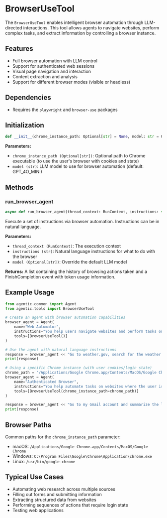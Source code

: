 # BrowserUseTool

The `BrowserUseTool` enables intelligent browser automation through LLM-directed interactions. This tool allows agents to navigate websites, perform complex tasks, and extract information by controlling a browser instance.

## Features

- Full browser automation with LLM control
- Support for authenticated web sessions
- Visual page navigation and interaction
- Content extraction and analysis
- Support for different browser modes (visible or headless)

## Dependencies

- Requires the `playwright` and `browser-use` packages

## Initialization

```python
def __init__(chrome_instance_path: Optional[str] = None, model: str = GPT_4O_MINI)
```

**Parameters:**

- `chrome_instance_path (Optional[str])`: Optional path to Chrome executable (to use the user's browser with cookies and state)
- `model (str)`: LLM model to use for browser automation (default: GPT_4O_MINI)

## Methods

### run_browser_agent

```python
async def run_browser_agent(thread_context: RunContext, instructions: str, model: Optional[str] = None) -> list[str|FinishCompletion]
```

Execute a set of instructions via browser automation. Instructions can be in natural language.

**Parameters:**

- `thread_context (RunContext)`: The execution context
- `instructions (str)`: Natural language instructions for what to do with the browser
- `model (Optional[str])`: Override the default LLM model

**Returns:**
A list containing the history of browsing actions taken and a FinishCompletion event with token usage information.

## Example Usage

```python
from agentic.common import Agent
from agentic.tools import BrowserUseTool

# Create an agent with browser automation capabilities
browser_agent = Agent(
    name="Web Automator",
    instructions="You help users navigate websites and perform tasks online.",
    tools=[BrowserUseTool()]
)

# Use the agent with natural language instructions
response = browser_agent << "Go to weather.gov, search for the weather in Boston, and tell me the forecast for tomorrow."
print(response)

# Using a specific Chrome instance (with user cookies/login state)
chrome_path = '/Applications/Google Chrome.app/Contents/MacOS/Google Chrome'  # macOS example
browser_agent = Agent(
    name="Authenticated Browser",
    instructions="You help automate tasks on websites where the user is already logged in.",
    tools=[BrowserUseTool(chrome_instance_path=chrome_path)]
)

response = browser_agent << "Go to my Gmail account and summarize the last 3 unread emails"
print(response)
```

## Browser Paths

Common paths for the `chrome_instance_path` parameter:

- macOS: `/Applications/Google Chrome.app/Contents/MacOS/Google Chrome`
- Windows: `C:\Program Files\Google\Chrome\Application\chrome.exe`
- Linux: `/usr/bin/google-chrome`

## Typical Use Cases

- Automating web research across multiple sources
- Filling out forms and submitting information
- Extracting structured data from websites
- Performing sequences of actions that require login state
- Testing web applications
